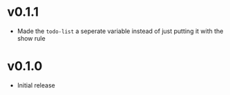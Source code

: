 # v0.1.1
- Made the `todo-list` a seperate variable instead of just putting it with the show rule

# v0.1.0
- Initial release
